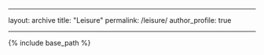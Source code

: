 
---
layout: archive
title: "Leisure"
permalink: /leisure/
author_profile: true

---

{% include base_path %}
